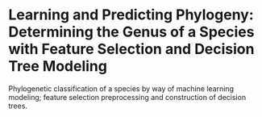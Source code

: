# Learning and Predicting Phylogeny: Determining the Genus of a Species with Feature Selection and Decision Tree Modeling
Phylogenetic classification of a species by way of machine learning modeling; feature selection preprocessing and construction of decision trees.
